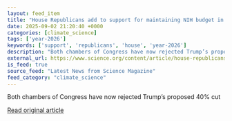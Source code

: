 ```yaml
---
layout: feed_item
title: "House Republicans add to support for maintaining NIH budget in 2026"
date: 2025-09-02 21:20:40 +0000
categories: [climate_science]
tags: ['year-2026']
keywords: ['support', 'republicans', 'house', 'year-2026']
description: "Both chambers of Congress have now rejected Trump’s proposed 40% cut"
external_url: https://www.science.org/content/article/house-republicans-add-support-maintaining-nih-budget-2026
is_feed: true
source_feed: "Latest News from Science Magazine"
feed_category: "climate_science"
---
```


Both chambers of Congress have now rejected Trump’s proposed 40% cut

[Read original article](https://www.science.org/content/article/house-republicans-add-support-maintaining-nih-budget-2026)
